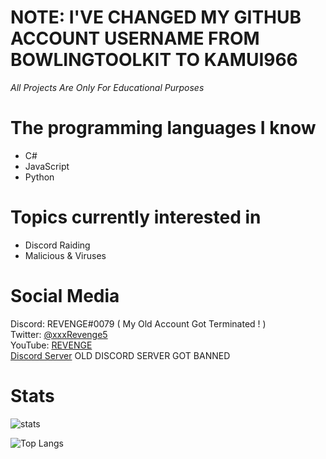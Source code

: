 # NOTE: I'VE CHANGED MY GITHUB ACCOUNT USERNAME FROM BOWLINGTOOLKIT TO KAMUI966

*All Projects Are Only For Educational Purposes*

# The programming languages I know
- C#
- JavaScript
- Python

# Topics currently interested in
- Discord Raiding
- Malicious & Viruses

# Social Media
Discord: REVENGE#0079 ( My Old Account Got Terminated ! )
<br>
Twitter: [@xxxRevenge5](https://twitter.com/xxxRevenge5)
<br>
YouTube: [REVENGE](https://www.youtube.com/channel/UCPwO0Ho4BbnFp2tPNP2uW_g)
<br>
[Discord Server](https://discord.gg/npFXCfn) OLD DISCORD SERVER GOT BANNED


# Stats
![stats](https://github-readme-stats.vercel.app/api?username=KAMUI966&show_icons=true&theme=radical) 

![Top Langs](https://github-readme-stats.vercel.app/api/top-langs/?username=KAMUI966&theme=radical)
